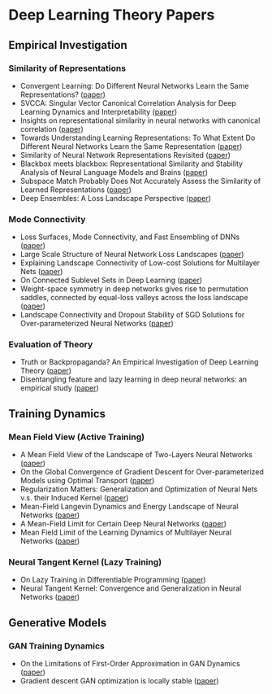 # Deep Learning Theory Papers

## Empirical Investigation

### Similarity of Representations

- Convergent Learning: Do Different Neural Networks Learn the Same Representations? ([paper](https://arxiv.org/abs/1511.07543))
- SVCCA: Singular Vector Canonical Correlation Analysis for Deep Learning Dynamics and Interpretability ([paper](http://papers.nips.cc/paper/7188-svcca-singular-vector-canonical-correlation-analysis-for-deep-understanding-and-improvement))
- Insights on representational similarity in neural networks with canonical correlation ([paper](http://papers.nips.cc/paper/7815-insights-on-representational-similarity-in-neural-networks-with-canonical-correlation))
- Towards Understanding Learning Representations: To What Extent Do Different Neural Networks Learn the Same Representation ([paper](https://arxiv.org/abs/1810.11750))
- Similarity of Neural Network Representations Revisited ([paper](https://arxiv.org/abs/1905.00414))
- Blackbox meets blackbox: Representational Similarity and Stability Analysis of Neural Language Models and Brains ([paper](https://arxiv.org/pdf/1906.01539))
- Subspace Match Probably Does Not Accurately Assess the Similarity of Learned Representations ([paper](https://arxiv.org/abs/1901.00884))
- Deep Ensembles: A Loss Landscape Perspective ([paper](https://arxiv.org/abs/1912.02757))

### Mode Connectivity

- Loss Surfaces, Mode Connectivity, and Fast Ensembling of DNNs ([paper](https://arxiv.org/abs/1802.10026))
- Large Scale Structure of Neural Network Loss Landscapes ([paper](https://arxiv.org/abs/1906.04724))
- Explaining Landscape Connectivity of Low-cost Solutions for Multilayer Nets ([paper](http://papers.nips.cc/paper/9602-explaining-landscape-connectivity-of-low-cost-solutions-for-multilayer-nets))
- On Connected Sublevel Sets in Deep Learning ([paper](https://arxiv.org/abs/1901.07417))
- Weight-space symmetry in deep networks gives rise to permutation saddles, connected by equal-loss valleys across the loss landscape ([paper](https://arxiv.org/abs/1907.02911))
- Landscape Connectivity and Dropout Stability of SGD Solutions for Over-parameterized Neural Networks ([paper](https://arxiv.org/pdf/1912.10095))

### Evaluation of Theory

- Truth or Backpropaganda? An Empirical Investigation of Deep Learning Theory ([paper](https://arxiv.org/abs/1910.00359))
- Disentangling feature and lazy learning in deep neural networks: an empirical study ([paper](https://arxiv.org/abs/1906.08034))

## Training Dynamics

### Mean Field View (Active Training)

- A Mean Field View of the Landscape of Two-Layers Neural Networks ([paper](https://arxiv.org/abs/1804.06561))
- On the Global Convergence of Gradient Descent for Over-parameterized Models using Optimal Transport ([paper](http://papers.nips.cc/paper/7567-on-the-global-convergence-of-gradient-descent-for-over-parameterized-models-using-optimal-transport))
- Regularization Matters: Generalization and Optimization of Neural Nets v.s. their Induced Kernel ([paper](https://arxiv.org/abs/1810.05369v3))
- Mean-Field Langevin Dynamics and Energy Landscape of Neural Networks ([paper](https://arxiv.org/abs/1905.07769))
- A Mean-Field Limit for Certain Deep Neural Networks ([paper](https://arxiv.org/abs/1906.00193))
- Mean Field Limit of the Learning Dynamics of Multilayer Neural Networks ([paper](https://arxiv.org/abs/1902.02880))

### Neural Tangent Kernel (Lazy Training)

- On Lazy Training in Differentiable Programming ([paper](https://arxiv.org/abs/1812.07956))
- Neural Tangent Kernel: Convergence and Generalization in Neural Networks ([paper](https://arxiv.org/abs/1806.07572))

## Generative Models

### GAN Training Dynamics

- On the Limitations of First-Order Approximation in GAN Dynamics ([paper](http://proceedings.mlr.press/v80/li18d.html))
- Gradient descent GAN optimization is locally stable ([paper](https://arxiv.org/abs/1706.04156))
